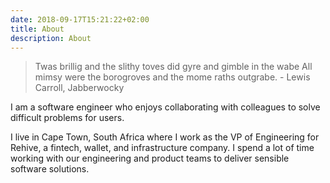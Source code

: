 ```yaml
---
date: 2018-09-17T15:21:22+02:00
title: About
description: About
---
```


> Twas brillig and the slithy toves did gyre and gimble in the wabe All mimsy were the borogroves and the mome raths outgrabe. - Lewis Carroll, Jabberwocky

I am a software engineer who enjoys collaborating with colleagues to solve difficult problems for users.

I live in Cape Town, South Africa where I work as the VP of Engineering for Rehive, a fintech,  wallet, and infrastructure company. I spend a lot of time working with our engineering and product teams to deliver sensible software solutions.
